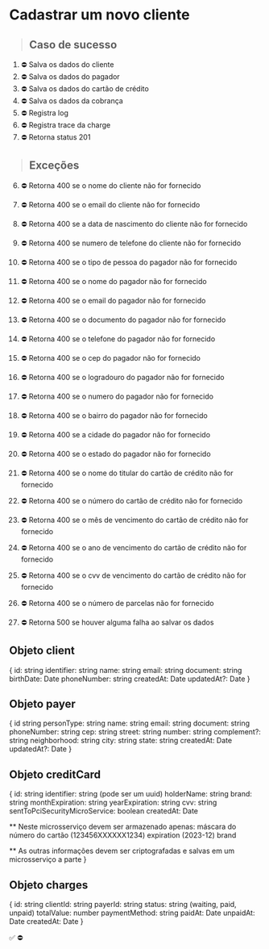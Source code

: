 # Cadastrar um novo cliente

> ## Caso de sucesso

1. ⛔ Salva os dados do cliente
2. ⛔ Salva os dados do pagador
3. ⛔ Salva os dados do cartão de crédito
4. ⛔ Salva os dados da cobrança
5. ⛔ Registra log
6. ⛔ Registra trace da charge
7. ⛔ Retorna status 201

> ## Exceções
6. ⛔ Retorna 400 se o nome do cliente não for fornecido
7. ⛔ Retorna 400 se o email do cliente não for fornecido
8. ⛔ Retorna 400 se a data de nascimento do cliente não for fornecido
9. ⛔ Retorna 400 se numero de telefone do cliente não for fornecido


10. ⛔ Retorna 400 se o tipo de pessoa do pagador não for fornecido
11. ⛔ Retorna 400 se o nome do pagador não for fornecido
12. ⛔ Retorna 400 se o email do pagador não for fornecido
13. ⛔ Retorna 400 se o documento do pagador não for fornecido
14. ⛔ Retorna 400 se o telefone do pagador não for fornecido
15. ⛔ Retorna 400 se o cep do pagador não for fornecido
16. ⛔ Retorna 400 se o logradouro do pagador não for fornecido
17. ⛔ Retorna 400 se o numero do pagador não for fornecido
18. ⛔ Retorna 400 se o bairro do pagador não for fornecido
19. ⛔ Retorna 400 se a cidade do pagador não for fornecido
20. ⛔ Retorna 400 se o estado do pagador não for fornecido


21. ⛔ Retorna 400 se o nome do titular do cartão de crédito não for fornecido
22. ⛔ Retorna 400 se o número do cartão de crédito não for fornecido
23. ⛔ Retorna 400 se o mês de vencimento do cartão de crédito não for fornecido
24. ⛔ Retorna 400 se o ano de vencimento do cartão de crédito não for fornecido
25. ⛔ Retorna 400 se o cvv de vencimento do cartão de crédito não for fornecido

26. ⛔ Retorna 400 se o número de parcelas não for fornecido

27. ⛔ Retorna 500 se houver alguma falha ao salvar os dados


## Objeto client
{
  id: string
  identifier: string
  name: string
  email: string
  document: string
  birthDate: Date
  phoneNumber: string
  createdAt: Date
  updatedAt?: Date
}

## Objeto payer
{
  id string
  personType: string
  name: string
  email: string
  document: string
  phoneNumber: string
  cep: string
  street: string
  number: string
  complement?: string
  neighborhood: string
  city: string
  state: string
  createdAt: Date
  updatedAt?: Date
}

## Objeto creditCard
{
  id: string
  identifier: string (pode ser um uuid)
  holderName: string
  brand: string
  monthExpiration: string
  yearExpiration: string
  cvv: string
  sentToPciSecurityMicroService: boolean
  createdAt: Date

  ** Neste microsserviço devem ser armazenado apenas:
      máscara do número do cartão (123456XXXXXX1234)
      expiration (2023-12)
      brand

  ** As outras informações devem ser criptografadas e salvas em um microsserviço a parte
}

## Objeto charges
{
  id: string
  clientId: string
  payerId: string
  status: string (waiting, paid, unpaid)
  totalValue: number
  paymentMethod: string
  paidAt: Date
  unpaidAt: Date
  createdAt: Date
}

✅
⛔